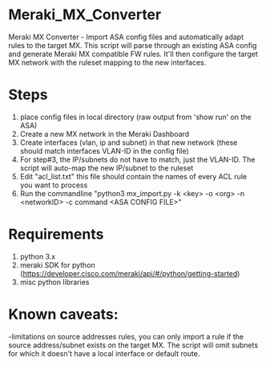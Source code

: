 # Meraki_MX_Converter
Meraki MX Converter - Import ASA config files and automatically adapt rules to the target MX. This script will parse through an existing ASA config and generate Meraki MX compatible FW rules. It'll then configure the target MX network with the ruleset mapping to the new interfaces.

# Steps
1. place config files in local directory (raw output from 'show run' on the ASA)
2. Create a new MX network in the Meraki Dashboard
3. Create interfaces (vlan, ip and subnet) in that new network (these should match interfaces VLAN-ID in the config file)
4. For step#3, the IP/subnets do not have to match, just the VLAN-ID. The script will auto-map the new IP/subnet to the ruleset
5. Edit "acl_list.txt" this file should contain the names of every ACL rule you want to process
5. Run the commandline "python3 mx_import.py -k \<key\> -o \<org\> -n \<networkID\> -c command \<ASA CONFIG FILE\>"

# Requirements
1. python 3.x
2. meraki SDK for python (https://developer.cisco.com/meraki/api/#/python/getting-started)
3. misc python libraries

# Known caveats:
-limitations on source addresses rules, you can only import a rule if the source address/subnet exists on the target MX. The script will omit subnets for which it doesn't have a local interface or default route.
